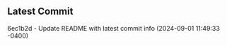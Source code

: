 
## Latest Commit
6ec1b2d - Update README with latest commit info (2024-09-01 11:49:33 -0400) <Yunxi-Zhou>
